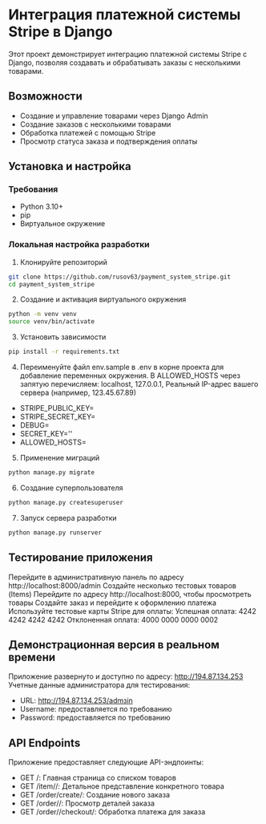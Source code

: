# Интеграция платежной системы Stripe в Django

Этот проект демонстрирует интеграцию платежной системы Stripe с Django, позволяя создавать и обрабатывать заказы с несколькими товарами.

## Возможности
- Создание и управление товарами через Django Admin
- Создание заказов с несколькими товарами
- Обработка платежей с помощью Stripe
- Просмотр статуса заказа и подтверждения оплаты

## Установка и настройка

### Требования
- Python 3.10+
- pip
- Виртуальное окружение

### Локальная настройка разработки

1. Клонируйте репозиторий

```bash
git clone https://github.com/rusov63/payment_system_stripe.git
cd payment_system_stripe
```

2. Создание и активация виртуального окружения
```bash
python -m venv venv
source venv/bin/activate
```

3. Установить зависимости
```bash
pip install -r requirements.txt
```

4. Переименуйте файл env.sample в .env в корне проекта для добавление переменных окружения.  В ALLOWED_HOSTS через запятую перечисляем:
localhost, 127.0.0.1, Реальный IP-адрес вашего сервера (например, 123.45.67.89)

- STRIPE_PUBLIC_KEY=
- STRIPE_SECRET_KEY=
- DEBUG=
- SECRET_KEY=''
- ALLOWED_HOSTS=

5. Применение миграций
```bash
python manage.py migrate
```

6. Создание суперпользователя
```bash
python manage.py createsuperuser
```

7. Запуск сервера разработки
```bash
python manage.py runserver
```

## Тестирование приложения
Перейдите в административную панель по адресу http://localhost:8000/admin
Создайте несколько тестовых товаров (Items)
Перейдите по адресу http://localhost:8000, чтобы просмотреть товары
Создайте заказ и перейдите к оформлению платежа
Используйте тестовые карты Stripe для оплаты:
Успешная оплата: 4242 4242 4242 4242
Отклоненная оплата: 4000 0000 0000 0002


## Демонстрационная версия в реальном времени
Приложение развернуто и доступно по адресу: http://194.87.134.253
Учетные данные администратора для тестирования:
- URL: http://194.87.134.253/admзin
- Username: предоставляется по требованию
- Password: предоставляется по требованию


## API Endpoints
Приложение предоставляет следующие API-эндпоинты:
- GET /: Главная страница со списком товаров
- GET /item/<id>/: Детальное представление конкретного товара
- GET /order/create/: Создание нового заказа
- GET /order/<id>/: Просмотр деталей заказа
- GET /order/<id>/checkout/: Обработка платежа для заказа

